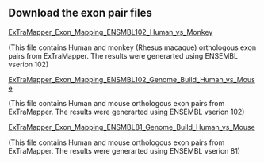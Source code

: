 ## Download the exon pair files

[ExTraMapper_Exon_Mapping_ENSMBL102_Human_vs_Monkey](https://drive.google.com/file/d/1L9Ef7vYr9R66xW-zz4wfVU4moVDCVddX/view?usp=sharing)

(This file contains Human and monkey (Rhesus macaque) orthologous exon pairs from ExTraMapper. The results were generarted using ENSEMBL vserion 102)

[ExTraMapper_Exon_Mapping_ENSMBL102_Genome_Build_Human_vs_Mouse](https://drive.google.com/file/d/1vpJCW5hmNDmWdmGn6cxDWHvyC7oiCRFy/view?usp=sharing)

(This file contains Human and mouse orthologous exon pairs from ExTraMapper. The results were generarted using ENSEMBL vserion 102)

[ExTraMapper_Exon_Mapping_ENSMBL81_Genome_Build_Human_vs_Mouse](https://drive.google.com/file/d/1eeJ9_ck6-WKMox2Kw1A4VT43z3IDEJYU/view?usp=sharing)

(This file contains Human and mouse orthologous exon pairs from ExTraMapper. The results were generarted using ENSEMBL vserion 81)
